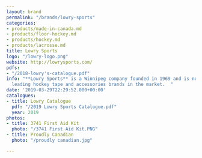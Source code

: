 ```yaml
---
layout: brand
permalink: "/brands/lowry-sports"
categories:
- products/made-in-canada.md
- products/floor-hockey.md
- products/hockey.md
- products/lacrosse.md
title: Lowry Sports
logo: "/lowry-logo.png"
website: http://lowrysports.com/
pdfs:
- "/2018-lowry's-catalogue.pdf"
info: "**Lowry Sports** is a Winnipeg company founded in 1969 and is now one of the
  leading hockey tape and accessories brands in the market.  "
date: '2019-03-29T22:29:52.000+00:00'
catalogues:
- title: Lowry Catalogue
  pdf: "/2019 Lowry Sports Catalogue.pdf"
  year: 2019
photos:
- title: 3741 First Aid Kit
  photo: "/3741 First Aid Kit.PNG"
- title: Proudly Canadian
  photo: "/proudly canadian.jpg"

---
```

